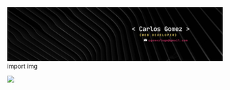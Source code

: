 <div id="header" align="center">
  <img decoding="async" src="/media/Banner_carlos_gomez.png" width="800"/>
</div>
import img

[![](https://img.shields.io/badge/LinkedIn-0077B5?style=for-the-badge&logo=linkedin&logoColor=white)](https://www.linkedin.com/in/carlos-gomez-lugo)
